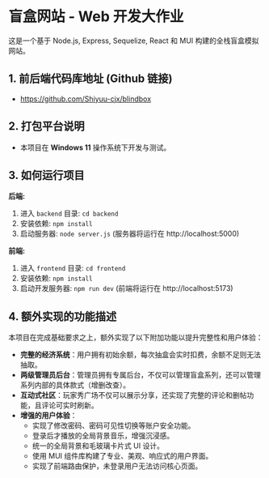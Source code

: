 # 盲盒网站 - Web 开发大作业

这是一个基于 Node.js, Express, Sequelize, React 和 MUI 构建的全栈盲盒模拟网站。

## 1. 前后端代码库地址 (Github 链接)

- https://github.com/Shiyuu-cjx/blindbox

## 2. 打包平台说明

- 本项目在 **Windows 11** 操作系统下开发与测试。

## 3. 如何运行项目

**后端:**
1. 进入 `backend` 目录: `cd backend`
2. 安装依赖: `npm install`
3. 启动服务器: `node server.js` (服务器将运行在 http://localhost:5000)

**前端:**
1. 进入 `frontend` 目录: `cd frontend`
2. 安装依赖: `npm install`
3. 启动开发服务器: `npm run dev` (前端将运行在 http://localhost:5173)

## 4. 额外实现的功能描述

本项目在完成基础要求之上，额外实现了以下附加功能以提升完整性和用户体验：

- **完整的经济系统**：用户拥有初始余额，每次抽盒会实时扣费，余额不足则无法抽取。
- **两级管理员后台**：管理员拥有专属后台，不仅可以管理盲盒系列，还可以管理系列内部的具体款式（增删改查）。
- **互动式社区**：玩家秀广场不仅可以展示分享，还实现了完整的评论和删帖功能，且评论可实时刷新。
- **增强的用户体验**：
    - 实现了修改密码、密码可见性切换等账户安全功能。
    - 登录后才播放的全局背景音乐，增强沉浸感。
    - 统一的全局背景和毛玻璃卡片式 UI 设计。
    - 使用 MUI 组件库构建了专业、美观、响应式的用户界面。
    - 实现了前端路由保护，未登录用户无法访问核心页面。


